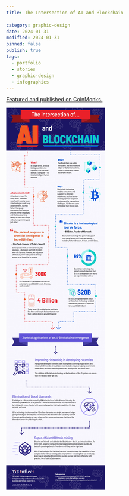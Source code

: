 ```yaml
---
title: The Intersection of AI and Blockchain

category: graphic-design
date: 2024-01-31
modified: 2024-01-31
pinned: false
publish: true
tags:
  - portfolio
  - stories
  - graphic-design
  - infographics
---
```


[Featured and published on CoinMonks.](https://medium.com/coinmonks/the-intersection-of-ai-and-blockchain-an-infographic-d33578fe3235)

![image](/assets/ai-blockchain.jpg)
